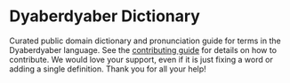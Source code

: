 
# Dyaberdyaber Dictionary

Curated public domain dictionary and pronunciation guide for terms in the Dyaberdyaber language. See the [contributing guide](https://github.com/drumworkteam/term/blob/make/.github/contributing.md) for details on how to contribute. We would love your support, even if it is just fixing a word or adding a single definition. Thank you for all your help!